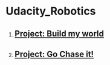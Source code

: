 # Udacity_Robotics

1. ## [Project: Build my world](catkin_ws\src\Robotics_Gazebo/README.md)

2. ## [Project: Go Chase it!](catkin_ws\src\ball_chaser/README.md)

